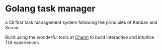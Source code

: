 # Golang task manager

a Cli first task management system following the principles of Kanban and Scrum.  

Build using the wonderful tools at [Charm](https://charm.sh/libs/) to build interactive and intuitive TUI experiences
